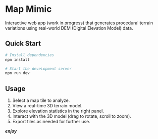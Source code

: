 # Map Mimic

Interactive web app (work in progress) that generates procedural terrain variations using real-world DEM (Digital Elevation Model) data.

## Quick Start

```bash
# Install dependencies
npm install

# Start the development server
npm run dev

```

## Usage

1. Select a map tile to analyze.
2. View a real-time 3D terrain model.
3. Explore elevation statistics in the right panel.
4. Interact with the 3D model (drag to rotate, scroll to zoom).
5. Export tiles as needed for further use.

**_enjoy_**
